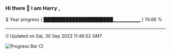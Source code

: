 ### Hi there 👋 I am Harry , 

⏳ Year progress { ██████████████████████▁▁▁▁▁▁▁▁ } 74.66 %

---

⏰ Updated on Sat, 30 Sep 2023 11:46:52 GMT

![Progress Bar CI](https://github.com/duykhang68/duykhang68/workflows/Progress%20Bar%20CI/badge.svg)
